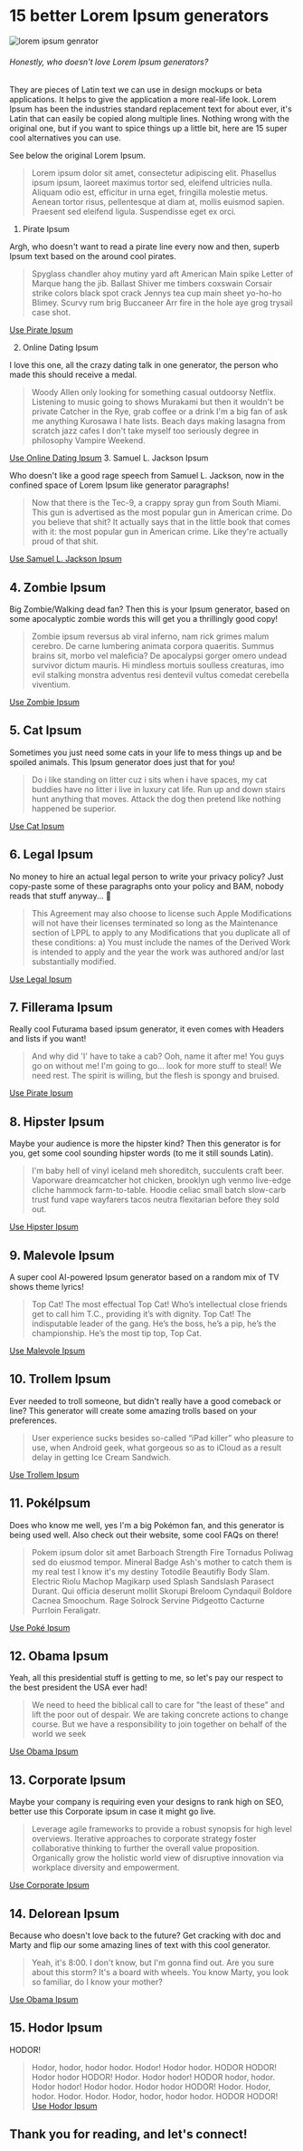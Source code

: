 # 15 better Lorem Ipsum generators
![lorem ipsum genrator](https://res.cloudinary.com/practicaldev/image/fetch/s--pzWwDRum--/c_imagga_scale,f_auto,fl_progressive,h_420,q_auto,w_1000/https://dev-to-uploads.s3.amazonaws.com/i/ekd0lex9efmks8orb7yh.jpg)

###### Honestly, who doesn't love Lorem Ipsum generators?
 They are pieces of Latin text we can use in design mockups or beta applications.
 It helps to give the application a more real-life look.
 Lorem Ipsum has been the industries standard replacement text for about ever, it's Latin that can easily be copied along multiple lines.
 Nothing wrong with the original one, but if you want to spice things up a little bit, here are 15 super cool alternatives you can use.

 See below the original Lorem Ipsum.

>Lorem ipsum dolor sit amet, consectetur adipiscing elit. Phasellus ipsum ipsum, laoreet maximus tortor sed, eleifend ultricies nulla. Aliquam odio est, efficitur in urna eget, fringilla molestie metus. Aenean tortor risus, pellentesque at diam at, mollis euismod sapien. Praesent sed eleifend ligula. Suspendisse eget ex orci.


1. Pirate Ipsum

Argh, who doesn't want to read a pirate line every now and then, superb Ipsum text based on the around cool pirates.

>Spyglass chandler ahoy mutiny yard aft American Main spike Letter of Marque hang the jib. Ballast Shiver me timbers coxswain Corsair strike colors black spot crack Jennys tea cup main sheet yo-ho-ho Blimey. Scurvy rum brig Buccaneer Arr fire in the hole aye grog trysail case shot.

[Use Pirate Ipsum](https://pirateipsum.me/)

2. Online Dating Ipsum

I love this one, all the crazy dating talk in one generator, the person who made this should receive a medal.

>Woody Allen only looking for something casual outdoorsy Netflix. Listening to music going to shows Murakami but then it wouldn't be private Catcher in the Rye, grab coffee or a drink I'm a big fan of ask me anything Kurosawa I hate lists. Beach days making lasagna from scratch jazz cafes I don't take myself too seriously degree in philosophy Vampire Weekend.

[Use Online Dating Ipsum](https://laurenhallden.com/datingipsum/)
 3. Samuel L. Jackson Ipsum

Who doesn't like a good rage speech from Samuel L. Jackson, now in the confined space of Lorem Ipsum like generator paragraphs!
>Now that there is the Tec-9, a crappy spray gun from South Miami. This gun is advertised as the most popular gun in American crime. Do you believe that shit? It actually says that in the little book that comes with it: the most popular gun in American crime. Like they're actually proud of that shit.

[Use Samuel L. Jackson Ipsum](https://slipsum.com/)
## 4. Zombie Ipsum

Big Zombie/Walking dead fan? Then this is your Ipsum generator, based on some apocalyptic zombie words this will get you a thrillingly good copy!

>Zombie ipsum reversus ab viral inferno, nam rick grimes malum cerebro. De carne lumbering animata corpora quaeritis. Summus brains sit​​, morbo vel maleficia? De apocalypsi gorger omero undead survivor dictum mauris. Hi mindless mortuis soulless creaturas, imo evil stalking monstra adventus resi dentevil vultus comedat cerebella viventium.

[Use Zombie Ipsum](http://www.zombieipsum.com/)
## 5. Cat Ipsum

Sometimes you just need some cats in your life to mess things up and be spoiled animals. This Ipsum generator does just that for you!

>Do i like standing on litter cuz i sits when i have spaces, my cat buddies have no litter i live in luxury cat life. Run up and down stairs hunt anything that moves. Attack the dog then pretend like nothing happened be superior.

[Use Cat Ipsum](http://www.catipsum.com/)
## 6. Legal Ipsum

No money to hire an actual legal person to write your privacy policy? Just copy-paste some of these paragraphs onto your policy and BAM, nobody reads that stuff anyway... 🤔

>This Agreement may also choose to license such Apple Modifications will not have their licenses terminated so long as the Maintenance section of LPPL to apply to any Modifications that you duplicate all of these conditions: a) You must include the names of the Derived Work is intended to apply and the year the work was authored and/or last substantially modified.


[Use Legal Ipsum](http://legalipsum.com/?count=1)
## 7. Fillerama Ipsum

Really cool Futurama based ipsum generator, it even comes with Headers and lists if you want!

>And why did 'I' have to take a cab? Ooh, name it after me! You guys go on without me! I'm going to go… look for more stuff to steal! We need rest. The spirit is willing, but the flesh is spongy and bruised.

[Use Pirate Ipsum](https://pirateipsum.me/)
## 8. Hipster Ipsum

Maybe your audience is more the hipster kind?
Then this generator is for you, get some cool sounding hipster words (to me it still sounds Latin).

>I'm baby hell of vinyl iceland meh shoreditch, succulents craft beer. Vaporware dreamcatcher hot chicken, brooklyn ugh venmo live-edge cliche hammock farm-to-table. Hoodie celiac small batch slow-carb trust fund vape wayfarers tacos neutra flexitarian before they sold out.

[Use Hipster Ipsum](https://hipsum.co/?paras=5&type=hipster-centric&start-with-lorem=1)


## 9. Malevole Ipsum

A super cool AI-powered Ipsum generator based on a random mix of TV shows theme lyrics!

>Top Cat! The most effectual Top Cat! Who’s intellectual close friends get to call him T.C., providing it’s with dignity. Top Cat! The indisputable leader of the gang. He’s the boss, he’s a pip, he’s the championship. He’s the most tip top, Top Cat.

[Use Malevole Ipsum](https://vole.wtf/text-generator/)

##  10. Trollem Ipsum

Ever needed to troll someone, but didn't really have a good comeback or line?
This generator will create some amazing trolls based on your preferences.

>User experience sucks besides so-called “iPad killer” who pleasure to use, when Android geek, what gorgeous so as to iCloud as a result delay in getting Ice Cream Sandwich.

[Use Trollem Ipsum](http://trollemipsum.appspot.com/)
## 11. PokéIpsum

Does who know me well, yes I'm a big Pokémon fan, and this generator is being used well. Also check out their website, some cool FAQs on there!

>Pokem ipsum dolor sit amet Barboach Strength Fire Tornadus Poliwag sed do eiusmod tempor. Mineral Badge Ash's mother to catch them is my real test I know it's my destiny Totodile Beautifly Body Slam. Electric Riolu Machop Magikarp used Splash Sandslash Parasect Durant. Qui officia deserunt mollit Skorupi Breloom Cyndaquil Boldore Cacnea Smoochum. Rage Solrock Servine Pidgeotto Cacturne Purrloin Feraligatr.

[Use Poké Ipsum](https://pokemipsum.com/)

## 12. Obama Ipsum

Yeah, all this presidential stuff is getting to me, so let's pay our respect to the best president the USA ever had!

>We need to heed the biblical call to care for "the least of these" and lift the poor out of despair. We are taking concrete actions to change course. But we have a responsibility to join together on behalf of the world we seek

[Use Obama Ipsum](https://obamaipsum.com/)
## 13. Corporate Ipsum

Maybe your company is requiring even your designs to rank high on SEO, better use this Corporate ipsum in case it might go live.

>Leverage agile frameworks to provide a robust synopsis for high level overviews. Iterative approaches to corporate strategy foster collaborative thinking to further the overall value proposition. Organically grow the holistic world view of disruptive innovation via workplace diversity and empowerment.

[Use Corporate Ipsum](https://www.cipsum.com/)
## 14. Delorean Ipsum

Because who doesn't love back to the future? Get cracking with doc and Marty and flip our some amazing lines of text with this cool generator.

>Yeah, it's 8:00. I don't know, but I'm gonna find out. Are you sure about this storm? It's a board with wheels. You know Marty, you look so familiar, do I know your mother?

[Use Obama Ipsum](https://satoristudio.net/delorean-ipsum/)
## 15. Hodor Ipsum

HODOR!

>Hodor, hodor, hodor hodor. Hodor! Hodor hodor. HODOR HODOR! Hodor hodor HODOR! Hodor. Hodor hodor! HODOR hodor, hodor. Hodor hodor! Hodor hodor. Hodor hodor HODOR! Hodor. Hodor, hodor. Hodor. Hodor. Hodor, hodor, hodor hodor. HODOR HODOR!
[Use Hodor Ipsum](https://ipsum-community.github.io/hodoripsum/)

## Thank you for reading, and let's connect!


